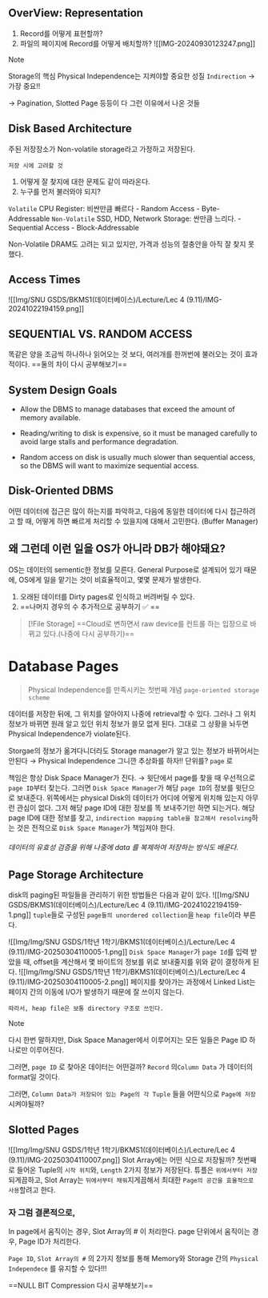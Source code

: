 ## OverView: Representation
1. Record를 어떻게 표현할까?
2. 파일의 페이지에 Record를 어떻게 배치할까?
![[IMG-20240930123247.png]]
> [!NOTE]
> Storage의 핵심
> Physical Independence는 지켜야할 중요한 성질
> `Indirection` → 가장 중요!!
> 
> → Pagination, Slotted Page 등등이 다 그런 이유에서 나온 것들

## Disk Based Architecture
주된 저장장소가 Non-volatile storage라고 가정하고 저장된다. 

`저장 시에 고려할 것`
1. 어떻게 잘 찾지에 대한 문제도 같이 따라온다. 
2. 누구를 먼저 불러와야 되지?

`Volatile`
	CPU Register: 비싼만큼 빠르다
	- Random Access
	- Byte-Addressable
`Non-Volatile`
	SSD, HDD, Network Storage: 싼만큼 느리다. 
	- Sequential Access
	- Block-Addressable

Non-Volatile DRAM도 고려는 되고 있지만, 가격과 성능의 절충안을 아직 잘 찾지 못했다. 

## Access Times
![[Img/SNU GSDS/BKMS1(데이터베이스)/Lecture/Lec 4 (9.11)/IMG-20241022194159.png]]
## SEQUENTIAL VS. RANDOM ACCESS
똑같은 양을 조금씩 하나하나 읽어오는 것 보다, 여러개를 한꺼번에 불러오는 것이 효과적이다. 
==둘의 차이 다시 공부해보기==
## System Design Goals
- Allow the DBMS to manage databases that exceed the amount of memory available.

- Reading/writing to disk is expensive, so it must be managed carefully to avoid large stalls and performance degradation.

- Random access on disk is usually much slower than sequential access, so the DBMS will want to maximize sequential access.

## Disk-Oriented DBMS
어떤 데이터에 접근은 많이 하는지를 파악하고, 다음에 동일한 데이터에 다시 접근하려고 할 때, 어떻게 하면 빠르게 처리할 수 있을지에 대해서 고민한다. (Buffer Manager)

## 왜 그런데 이런 일을 OS가 아니라 DB가 해야돼요?
OS는 데이터의 sementic한 정보를 모른다. 
General Purpose로 설계되어 있기 때문에, OS에게 일을 맡기는 것이 비효율적이고, 몇몇 문제가 발생한다. 
1. 오래된 데이터를 Dirty pages로 인식하고 버려버릴 수 있다. 
2. ==나머지 경우의 수 추가적으로 공부하기 ✅ ==

> [!File Storage]
> ==Cloud로 변하면서 raw device를 컨트롤 하는 입장으로 바뀌고 있다.(나중에 다시 공부하기)==

# Database Pages
> Physical Independence를 만족시키는 첫번째 개념
> `page-oriented storage scheme`

데이터를 저장한 뒤에, 그 위치를 알아야지 나중에 retrieval할 수 있다. 그러나 그 위치 정보가 바뀌면 원래 알고 있던 위치 정보가 쓸모 없게 된다. 그대로 그 상황을 놔두면 Physical Independence가 violate된다. 

Storgae의 정보가 옮겨다니더라도 Storage manager가 알고 있는 정보가 바뀌어서는 안된다 → Physical Independence
그니깐 추상화를 하자!!
단위를? `page` 로 

책임은 항상 Disk Space Manager가 진다. 
→ 윗단에서 page를 찾을 때 우선적으로 `page ID`부터 찾는다. 
   그러면 `Disk Space Manager`가 해당 `page ID`의 정보를 윗단으로 보내준다. 
위쪽에서는 physical Disk의 데이터가 어디에 어떻게 위치해 있는지 아무런 관심이 없다. 그저 해당 page ID에 대한 정보를 똑 보내주기만 하면 되는거다. 해당 page ID에 대한 정보를 찾고, `indirection mapping table을 참고해서 resolving`하는 것은 전적으로 `Disk Space Manager`가 책임져야 한다. 
###### 데이터의 유효성 검증을 위해 나중에 data 를 복제하여 저장하는 방식도 배운다. 

## Page Storage Architecture
disk의 paging된 파일들을 관리하기 위한 방법들은 다음과 같이 있다. 
![[Img/SNU GSDS/BKMS1(데이터베이스)/Lecture/Lec 4 (9.11)/IMG-20241022194159-1.png]]
`tuple`들로 구성된 `page들의 unordered collection`을 `heap file`이라 부른다. 

![[Img/Img/SNU GSDS/1학년 1학기/BKMS1(데이터베이스)/Lecture/Lec 4 (9.11)/IMG-20250304110005-1.png]]
`Disk Space Manager`가 `page Id`를 입력 받았을 때, offset을 계산해서 몇 바이트의 정보를 위로 보내줄지를 위와 같이 결정하게 된다. 
![[Img/Img/SNU GSDS/1학년 1학기/BKMS1(데이터베이스)/Lecture/Lec 4 (9.11)/IMG-20250304110005-2.png]]
페이지를 찾아가는 과정에서 
Linked List는 페이지 간의 이동에 I/O가 발생하기 때문에
잘 쓰이지 않는다.

`따라서, heap file은 보통 directory 구조로 쓰인다.` 
> [!NOTE]
> 다시 한번 말하지만, Disk Space Manager에서 이루어지는 모든 일들은 Page ID 하나로만 이루어진다. 

그러면, `page ID` 로 찾아온 데이터는 어떤걸까? `Record` 의`Column Data` 가 데이터의 format일 것이다. 

그러면, `Column Data가 저장되어 있는 Page의 각 Tuple` 들을 어떤식으로 `Page에 저장`시켜야될까?
## Slotted Pages

![[Img/Img/SNU GSDS/1학년 1학기/BKMS1(데이터베이스)/Lecture/Lec 4 (9.11)/IMG-20250304110007.png]]
Slot Array에는 어떤 식으로 저장될까?
첫번째로 들어온 Tuple의 `시작 위치`와, `Length` 2가지 정보가 저장된다. 
튜플은 `위에서부터 저장`되게끔하고, Slot Array는 `뒤에서부터 채워`지게끔해서 최대한 `Page의 공간을 효율적으로 사용`할려고 한다. 

### 자 그럼 결론적으로, 
In page에서 움직이는 경우, Slot Array의 # 이 처리한다. 
page 단위에서 움직이는 경우, Page ID가 처리한다. 

 `Page ID`, `Slot Array의 #` 의 2가지 정보를 통해 Memory와 Storage 간의 `Physical Independece` 를 유지할 수 있다!!!

==NULL BIT Compression 다시 공부해보기==


